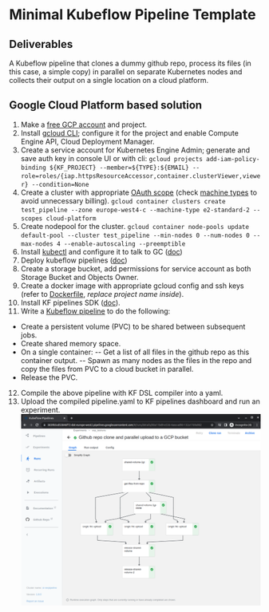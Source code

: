 # Minimal Kubeflow Pipeline Template
## Deliverables
A Kubeflow pipeline that clones a dummy github repo, process its files (in this case, a simple copy) in parallel on separate Kubernetes nodes and collects their output on a single location on a cloud platform.

## Google Cloud Platform based solution
1. Make a [free GCP account](https://youtu.be/P2ADJdk5mYo) and project.
2. Install [gcloud CLI](https://cloud.google.com/sdk/docs/install); configure it for the project and enable Compute Engine API, Cloud Deployment Manager.
3. Create a service account for Kubernetes Engine Admin; generate and save auth key in console UI or with cli:
    ```gcloud projects add-iam-policy-binding ${KF_PROJECT} --member=${TYPE}:${EMAIL} --role=roles/{iap.httpsResourceAccessor,container.clusterViewer,viewer} --condition=None```
4. Create a cluster with appropriate [OAuth scope](https://cloud.google.com/compute/docs/access/service-accounts#accesscopesiam) (check [machine types](https://cloud.google.com/compute/docs/general-purpose-machines) to avoid unnecessary billing).
    ```gcloud container clusters create test_pipeline --zone europe-west4-c --machine-type e2-standard-2 --scopes cloud-platform```
5. Create nodepool for the cluster.
    ```gcloud container node-pools update default-pool --cluster test_pipeline --min-nodes 0 --num-nodes 0 --max-nodes 4 --enable-autoscaling --preemptible```
6. Install [kubectl](https://kubernetes.io/docs/tasks/tools/install-kubectl-linux/) and configure it to talk to GC ([doc](https://cloud.google.com/kubernetes-engine/docs/how-to/cluster-access-for-kubectl#apt_1))
7. Deploy kubeflow pipelines ([doc](https://www.kubeflow.org/docs/components/pipelines/installation/standalone-deployment/))
8. Create a storage bucket, add permissions for service account as both Storage Bucket and Objects Owner.
9. Create a docker image with appropriate gcloud config and ssh keys (refer to [Dockerfile](Dockerfile), *replace project name inside*).
10. Install KF pipelines SDK ([doc](https://www.kubeflow.org/docs/components/pipelines/sdk/install-sdk/)).
11. Write a [Kubeflow pipeline](kf_pipeline.py) to do the following:
 - Create a persistent volume (PVC) to be shared between subsequent jobs.
 - Create shared memory space.
 - On a single container:
    -- Get a list of all files in the github repo as this container output.
    -- Spawn as many nodes as the files in the repo and copy the files from PVC to a cloud bucket in parallel.
 - Release the PVC.
12. Compile the above pipeline with KF DSL compiler into a yaml.
13. Upload the compiled pipeline.yaml to KF pipelines dashboard and run an experiment.
    ![Representative pipeline DAG](sample_test_run.png)
